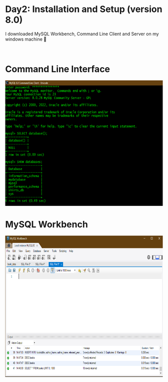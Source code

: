 # Day2: Installation and Setup (version 8.0)
I downloaded MySQL Workbench, Command Line Client and Server on my windows machine 🙂

</br>
<h1 align="Left">Command Line Interface</h1>
<img width="700" height="400" src="https://github.com/Oyebamiji-Micheal/100-Days-of-SQL-Beginner-to-Advance/blob/master/Log/days/day02/Command%20Line%20Client.png">


</br>
<h1 align="Left">MySQL Workbench</h1>
<img width="700" height="450" src="https://github.com/Oyebamiji-Micheal/100-Days-of-SQL-Beginner-to-Advance/blob/master/Log/days/day02/MySQL%20Workbench.png">
